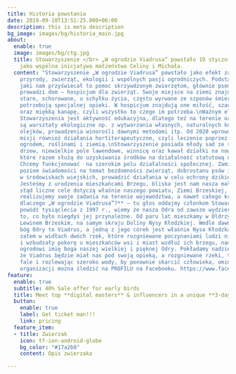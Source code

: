 ```yaml
---
title: Historia powstania
date: 2019-09-10T13:51:25.000+06:00
description: this is meta description
bg_image: images/bg/historia_main.jpg
about:
  enable: true
  image: images/bg/ctg.jpg
  title: Stowarzyszenie </br> „W ogrodzie Viadrusa” powstało 19 stycznia 2018 r.,
    jako wspólna inicjatywa małżeństwa Celiny i Michała.
  content: "Stowarzyszenie „W ogrodzie Viadrusa” powstało jako efekt zamiłowania do
    przyrody, zwierząt, ekologii i wspólnych pasji ogrodniczych. Podstawowym celem,
    jaki nam przyświecał to pomoc skrzywdzonym zwierzętom, głównie psom i kotom. Stowarzyszenie
    prowadzi dom – hospicjum dla zwierząt. Swoje miejsce na ziemi znajdują tutaj zwierzęta
    stare, schorowane, u schyłku życia, często wyrwane ze szponów śmierci. Wszystkie
    potrzebują specjalnej opieki. W hospicjum znajdują one miłość, szacunek, opiekę
    oraz miękką kanapę, czyli wszystko to czego im potrzeba.\nWażnym elementem działalności
    Stowarzyszenia jest aktywność edukacyjna, dlatego też na terenie organizacji prowadzone
    są warsztaty ekologiczne np. z wytwarzania własnych, naturalnych kosmetyków, destylacji
    olejków, prowadzenia winorośli dawnymi metodami itp. Od 2020 wprowadzamy do naszej
    misji również działania hortiterapeutyczne, czyli leczenie poprzez kontakt z naturą,
    ogrodem, roślinami i ziemią.\nStowarzyszenie posiada młody sad ze starymi odmianami
    drzew, niewielkie pole lawendowe, winnicę oraz kawał działki na nowe pomysły,
    które razem służą do uzyskiwania środków na działalność statutową organizacji.
    Chcemy funkcjonować  na szerokim polu działalności społecznej. Zamierzamy podwyższać
    poziom świadomości na temat bezdomności zwierząt, dobrostanu psów i kotów szczególnie
    w środowiskach wiejskich, prowadzić działania w celu ochrony dzikiej przyrody.
    Jesteśmy z urodzenia mieszkańcami Brzegu, bliska jest nam nasza mała ojczyzna,
    stąd liczne cele dotyczą właśnie naszego powiatu, Ziemi Brzeskiej, choć nierzadko
    realizujemy swoje zadania na terenie województwa, a nawet całego kraju. \n  \n**A
    dlaczego „W ogrodzie Viadrusa”?** – tu głos oddajmy członkom Stowarzyszenia.\nPamiętamy
    powódź tysiąclecia z 1997 r., wiemy że nasza Odra od zawsze wydzierała ludziom
    to, co było niegdyś jej przynależne. Od paru lat mieszkamy w Oldrzyszowicach pod
    Lewinem Brzeskim, na samym skraju Doliny Nysy Kłodzkiej. Wedle dawnych legend
    bóg Odry to Viadrus, a jedną z jego córek jest właśnie Nysa Kłodzka. Mieszkając
    zatem w widłach dwóch rzek, które rozgniewane poczynaniami ludzi nie raz karały
    i wzbudzały pokorę u mieszkańców wsi i miast wzdłuż ich brzegu, nadaliśmy naszemu
    ogrodowi imię boga naszej wielkiej i pięknej Odry. Pokładamy nadzieję w wierze,
    że Viadrus będzie miał nas pod swoją opieką, a rozgniewane rzeki, tocząc swoje
    fale i rozlewając szeroko wody, by ponownie skarcić człowieka, ominą nasz dom.\nDziałalność
    organizacji można śledzić na PROFILU na Facebooku. https://www.facebook.com/WOgrodzieViadrusa"
feature:
  enable: true
  subtitle: 40% Sale offer for early birds
  title: Meet top **digital masters** & influencers in a unique **3-days** experience.
  button:
    enable: true
    label: Get ticket man!!!
    link: pricing
  feature_item:
  - title: Zwierzak
    icon: tf-ion-android-globe
    bg_color: "#17a2b8"
    content: Opis zwierzaka

---
```

